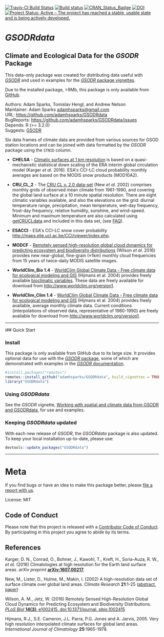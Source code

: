 [![Travis-CI Build Status](https://travis-ci.org/adamhsparks/GSODRdata.svg?branch=master)](https://travis-ci.org/adamhsparks/GSODRdata)
[![Build status](https://ci.appveyor.com/api/projects/status/yf34qfha7662val4/branch/master?svg=true)](https://ci.appveyor.com/api/projects/status/yf34qfha7662val4/branch/master?svg=true)
[![CRAN_Status_Badge](http://www.r-pkg.org/badges/version/GSODRdata)]()
[![DOI](https://zenodo.org/badge/78181238.svg)](https://zenodo.org/badge/latestdoi/78181238)
[![Project Status: Active – The project has reached a stable, usable state and is being actively developed.](http://www.repostatus.org/badges/latest/active.svg)](http://www.repostatus.org/#active)

# _GSODRdata_

## Climate and Ecological Data for the _GSODR_ Package

This data-only package was created for distributing data useful with [_GSODR_](https://ropensci.github.io/GSODR/)
and used in examples for the [_GSODR_ package vignettes](https://github.com/ropensci/GSODR/blob/master/vignettes/Working_with_spatial_and_climate_data.Rmd).

Due to the installed package, >9Mb, this package is only available from 
[GitHub](https://github.com/adamhsparks/GSODRdata/).

Authors: Adam Sparks, Tomislav Hengl, and Andrew Nelson  
Maintainer: Adam Sparks <adamhsparks@gmail.com>  
URL: https://github.com/adamhsparks/GSODRdata  
BugReports: https://github.com/adamhsparks/GSODRdata/issues  
Depends: R (>= 3.2.0)  
Suggests: [GSODR](https://cran.r-project.org/package=GSODR)

Six data frames of climate data are provided from various sources for GSOD station locations and can be joined with data formatted by the _GSODR_ package using the `STNID` column.


  * **CHELSA** - [Climatic surfaces at 1 km resolution](http://chelsa-climate.org)
  is based on a quasi-mechanistic statistical down scaling of the ERA interim global circulation model (Karger *et al.* 2016). ESA's CCI-LC cloud probability monthly averages are based on the MODIS snow products (MOD10A2).

  * **CRU_CL_2** - The [CRU CL v. 2.0 data-set](https://crudata.uea.ac.uk/~timm/grid/CRU_CL_2_0.html) 
  (New *et al.* 2002) comprises monthly grids of observed mean climate from 1961-1990, and covering the global land surface at a 10 minute spatial resolution. There are eight climatic variables available, and also the elevations on the grid: diurnal temperature range, precipitation, mean temperature, wet-day frequency, frost-day frequency, relative humidity, sunshine, and wind-speed. Minimum and maximum temperature are also
  calculated using [getCRUCLdata](https://ropensci.github.io/getCRUCLdata/) and
  included in this data set, (see
  [FAQ](https://crudata.uea.ac.uk/~timm/grid/faq.html)).

  * **ESACCI** - ESA's CCI-LC snow cover probability 
  <http://maps.elie.ucl.ac.be/CCI/viewer/index.php>.

  * **MODCF** - [Remotely sensed high-resolution global cloud dynamics for predicting ecosystem and biodiversity distributions](https://github.com/adammwilson/Cloud) (Wilson *et al.* 2016) provides new near-global, fine-grain (≈1km) monthly cloud frequencies from 15 years of twice-daily MODIS satellite images.
  
  * **WorldClim_Bio 1.4** - [WorldClim Global Climate Data - Free climate data for ecological modeling and GIS](http://www.worldclim.org/version1)
  (Hijmans et al. 2004) provides freely available [bioclimatic variables](http://worldclim.org/bioclim).
These data are freely available for download from http://www.worldclim.org/version1.

  * **WorldClim_Clim 1.4** - [WorldClim Global Climate Data - Free climate data for ecological modeling and GIS](http://www.worldclim.org/version1)
  (Hijmans et al. 2004) provides freely available, average monthly climate data. Current
conditions (interpolations of observed data, representative of 1960-1990)
are freely available for download from http://www.worldclim.org/version1.

-----

i## Quick Start

### Install

This package is only available from GitHub due to its large size. It provides optional data for use with the [_GSODR_ package](http://adamhsparks.github.io/GSODR/), some of which are demonstrated with examples in the [_GSODR_ documentation](http://adamhsparks.github.io/GSODR/articles/index.html).

```r
#install.packages("remotes")
remotes::install_github("adamhsparks/GSODRdata", build_vignettes = TRUE)
library("GSODRdata")
````

### Using _GSODRdata_

See the _GSODR_ vignette, [Working with spatial and climate data from GSODR and GSODRdata](https://ropensci.github.io/GSODR/articles/Working_with_spatial_and_climate_data.html), for use and examples.

### Keeping _GSODRdata_ updated

With each new release of _GSODR_, the _GSODRdata_ package is also updated. To
keep your local installation up-to-date, please use:

```r
devtools::update_packages("GSODRdata")
```

-----

# Meta 

If you find bugs or have an idea to make this package better, please [file a report with us](https://github.com/adamhsparks/GSODRdata/issues).

License: MIT

## Code of Conduct

Please note that this project is released with a [Contributor Code of Conduct](CONDUCT.md). By participating in this project you agree to abide by its terms.

## References

Karger, D. N., Conrad, O., Bohner, J., Kawohl, T., Kreft, H., Soria-Auza, R. W., *et al*. (2016) Climatologies at high resolution for the Earth land surface areas. *arXiv preprint* [**arXiv:1607.00217**](https://www.arxiv.org/abs/1607.00217).

New, M., Lister, D., Hulme, M., Makin, I. (2002) A high-resolution data set of surface climate over global land areas. *Climate Research* **21**:1-25 ([abstract](https://crudata.uea.ac.uk/cru/data/hrg/tmc/readme.txt), [paper](http://www.int-res.com/articles/cr2002/21/c021p001.pdf))

Wilson, A. M., Jetz, W. (2016) Remotely Sensed High-Resolution Global Cloud Dynamics for Predicting Ecosystem and Biodiversity Distributions. [*PLoS Biol* **14(3)**: e1002415. doi:10.1371/journal. pbio.1002415](http://journals.plos.org/plosbiology/article?id=10.1371/journal.pbio.1002415)

Hijmans, R.J., S.E. Cameron, J.L. Parra, P.G. Jones and A. Jarvis, 2005. Very 
high resolution interpolated climate surfaces for global land areas. 
*International Journal of Climatology* **25**:1965-1978.
